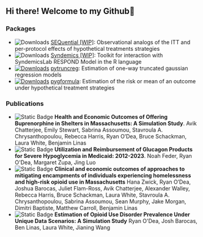 ## Hi there! Welcome to my Github👋
### Packages
- ![Downloads](https://cranlogs.r-pkg.org/badges/grand-total/SEQuential) [SEQuential [WIP]](https://github.com/CausalInference/SEQuential): Observational analogs of the ITT and per-protocol effects of hypothetical treatments strategies
- ![Downloads](https://cranlogs.r-pkg.org/badges/grand-total/Syndemics) [Syndemics [WIP]](https://github.com/SyndemicsLab/Syndemics): Toolkit for interaction with SyndemicsLab RESPOND Model in the R language
- [![Downloads](https://static.pepy.tech/badge/pytruncreg)](https://pepy.tech/project/pytruncreg) [pytruncreg](https://github.com/CausalInference/pytruncreg): Estimation of one-way truncated gaussian regression models
- [![Downloads](https://static.pepy.tech/badge/pygformula)](https://pepy.tech/project/pygformula) [pygformula](https://github.com/CausalInference/pygformula): Estimation of the risk or mean of an outcome under hypothetical treatment strategies

### Publications
- ![Static Badge](https://img.shields.io/badge/status-accepted-blue) **Health and Economic Outcomes of Offering Buprenorphine in Shelters in Massachusetts: A Simulation Study**. Avik Chatterjee, Emily Stewart, Sabrina Assoumou, Stavroula A. Chrysanthopoulou, Rebecca Harris, Ryan O’Dea, Bruce Schackman, Laura White, Benjamin Linas 
- ![Static Badge](https://img.shields.io/badge/status-submitted-orange) **Utilization and Reimbursement of Glucagon Products for Severe Hypoglycemia in Medicaid: 2012-2023**. Noah Feder, Ryan O'Dea, Margaret Zupa, Jing Luo
- ![Static Badge](https://img.shields.io/badge/status-submitted-orange) **Clinical and economic outcomes of approaches to mitigating encampments of individuals experiencing homelessness and high-risk opioid use in Massachusetts** Hana Zwick, Ryan O’Dea, Joshua Barocas, Juliet Flam-Ross, Avik Chatterjee, Alexander Walley, Rebecca Harris, Bruce Schackman, Laura White, Stavroula A. Chrysanthopoulou, Sabrina Assoumou, Sean Murphy, Jake Morgan, Dimitri Baptiste, Matthew Carroll, Benjamin Linas
- ![Static Badge](https://img.shields.io/badge/status-upcoming-yellow) **Estimation of Opioid Use Disorder Prevalence Under Unique Data Scenarios: A Simulation Study** Ryan O'Dea, Josh Barocas, Ben Linas, Laura White, Jianing Wang


